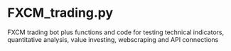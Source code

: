 # FXCM_trading.py
FXCM trading bot plus functions and code for testing technical indicators, quantitative analysis, value investing, webscraping and API connections
